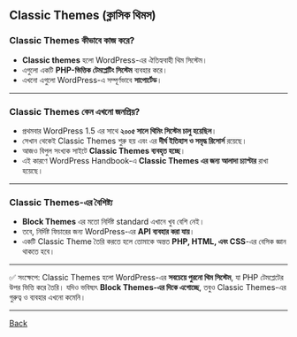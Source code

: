 ## Classic Themes (ক্লাসিক থিমস)

### Classic Themes কীভাবে কাজ করে?

* **Classic themes** হলো WordPress-এর ঐতিহ্যবাহী থিম সিস্টেম।
* এগুলো একটি **PHP-ভিত্তিক টেমপ্লেটিং সিস্টেম** ব্যবহার করে।
* এখনো এগুলো WordPress-এ সম্পূর্ণভাবে **সাপোর্টেড**।

---

### Classic Themes কেন এখনো জনপ্রিয়?

* প্রথমবার WordPress 1.5 এর সাথে **২০০৫ সালে থিমিং সিস্টেম চালু হয়েছিল**।
* সেখান থেকেই Classic Themes শুরু হয় এবং এর **দীর্ঘ ইতিহাস ও সমৃদ্ধ রিসোর্স** রয়েছে।
* আজও বিপুল সংখ্যক সাইটে **Classic Themes ব্যবহৃত হচ্ছে**।
* এই কারণে WordPress Handbook-এ **Classic Themes এর জন্য আলাদা চ্যাপ্টার** রাখা হয়েছে।

---

### Classic Themes-এর বৈশিষ্ট্য

* **Block Themes** এর মতো নির্দিষ্ট standard এখানে খুব বেশি নেই।
* তবে, নির্দিষ্ট ফিচারের জন্য WordPress-এর **API ব্যবহার করা যায়**।
* একটি Classic Theme তৈরি করতে হলে তোমাকে অন্তত **PHP, HTML, এবং CSS**-এর বেসিক জ্ঞান থাকতে হবে।

---

✅ সংক্ষেপে:
Classic Themes হলো WordPress-এর **সবচেয়ে পুরনো থিম সিস্টেম**, যা PHP টেমপ্লেটের উপর ভিত্তি করে তৈরি। যদিও ভবিষ্যৎ **Block Themes-এর দিকে এগোচ্ছে**, তবুও Classic Themes-এর গুরুত্ব ও ব্যবহার এখনো কমেনি।

---

[Back](../README.md)
